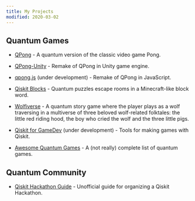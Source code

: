 ```yaml
---
title: My Projects
modified: 2020-03-02
---
```


## Quantum Games

- [QPong](https://github.com/HuangJunye/QPong) - A quantum version of the classic video game Pong.

- [QPong-Unity](https://github.com/HuangJunye/QPong-Unity) - Remake of QPong in Unity game engine.

- [qpong.js](https://github.com/HuangJunye/qpong.js) (under development) - Remake of QPong in JavaScript.

- [Qiskit Blocks](https://github.com/JavaFXpert/QiskitBlocks) - Quantum puzzles escape rooms in a Minecraft-like block word.

- [Wolfiverse](https://github.com/HuangJunye/Wolfiverse) - A quantum story game where the player plays as a wolf traversing in a multiverse of three beloved wolf-related folktales: the little red riding hood, the boy who cried the wolf and the three little pigs.

- [Qiskit for GameDev](https://github.com/HuangJunye/Qiskit-for-GameDev) (under development) - Tools for making games with Qiskit.

- [Awesome Quantum Games](https://github.com/HuangJunye/Awesome-Quantum-Games) - A (not really) complete list of quantum games.

## Quantum Community

- [Qiskit Hackathon Guide](https://github.com/HuangJunye/Qiskit-Hackathon-Guide) - Unofficial guide for organizing a Qiskit Hackathon.
